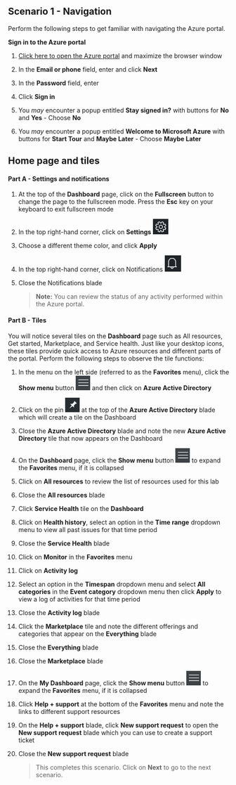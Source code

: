 ## **Scenario 1 - Navigation**

Perform the following steps to get familiar with navigating the Azure portal.

**Sign in to the Azure portal**

1. [Click here to open the Azure portal](https://portal.azure.com) and maximize the browser window

1. In the **Email or phone** field, enter **<inject key="AzureAdUserEmail" />** and click **Next**

1. In the **Password** field, enter **<inject key="AzureAdUserPassword" />**

1. Click **Sign in**

1. You _may_ encounter a popup entitled **Stay signed in?** with buttons for **No** and **Yes** - Choose **No**

1. You _may_ encounter a popup entitled **Welcome to Microsoft Azure** with buttons for **Start Tour** and **Maybe Later** - Choose **Maybe Later**

## **Home page and tiles**
#### Part A - Settings and notifications

1. At the top of the **Dashboard** page, click on the **Fullscreen** button to change the page to the fullscreen mode. Press the **Esc** key on your keyboard to exit fullscreen mode
1. In the top right-hand corner, click on **Settings** ![Settings icon image](imgs/settings.png)
1. Choose a different theme color, and click **Apply**
1. In the top right-hand corner, click on Notifications ![Bell icon image](imgs/Notificationbell.png)
1. Close the Notifications blade

    >**Note:** You can review the status of any activity performed within the Azure portal.
	
#### Part B - Tiles

You will notice several tiles on the **Dashboard** page such as All resources, Get started, Marketplace, and Service health. Just like your desktop icons, these tiles provide quick access to Azure resources and different parts of the portal. Perform the following steps to observe the tile functions:

1. In the menu on the left side (referred to as the **Favorites** menu), click the **Show menu** button ![Menu icon image](imgs/expand.png) and then click on **Azure Active Directory**
1. Click on the pin ![Pin icon image](imgs/pin.png) at the top of the **Azure Active Directory** blade which will create a tile on the Dashboard 
1. Close the **Azure Active Directory** blade and note the new **Azure Active Directory** tile that now appears on the Dashboard
1. On the **Dashboard** page, click the **Show menu** button ![Expand icon image](imgs/expand.png) to expand the **Favorites** menu, if it is collapsed
1. Click on **All resources** to review the list of resources used for this lab
1. Close the **All resources** blade
1. Click **Service Health** tile on the **Dashboard**
1.	Click on **Health history**, select an option in the **Time range** dropdown menu to view all past issues for that time period
1. Close the **Service Health** blade
1. Click on **Monitor** in the **Favorites** menu 
1. Click on **Activity log** 
1. Select an option in the **Timespan** dropdown menu and select **All categories** in the **Event category** dropdown menu then click **Apply** to view a log of activities for that time period
1. Close the **Activity log** blade
1. Click the **Marketplace** tile and note the different offerings and categories that appear on the **Everything** blade
1. Close the **Everything** blade
1. Close the **Marketplace** blade
1. On the **My Dashboard** page, click the **Show menu** button ![Expand icon image](imgs/expand.png) to expand the **Favorites** menu, if it is collapsed
1. Click **Help + support** at the bottom of the **Favorites** menu and note the links to different support resources
1. On the **Help + support** blade, click  **New support request** to open the **New support request** blade which you can use to create a support ticket
1. Close the **New support request** blade

    >This completes this scenario. Click on **Next** to go to the next scenario.